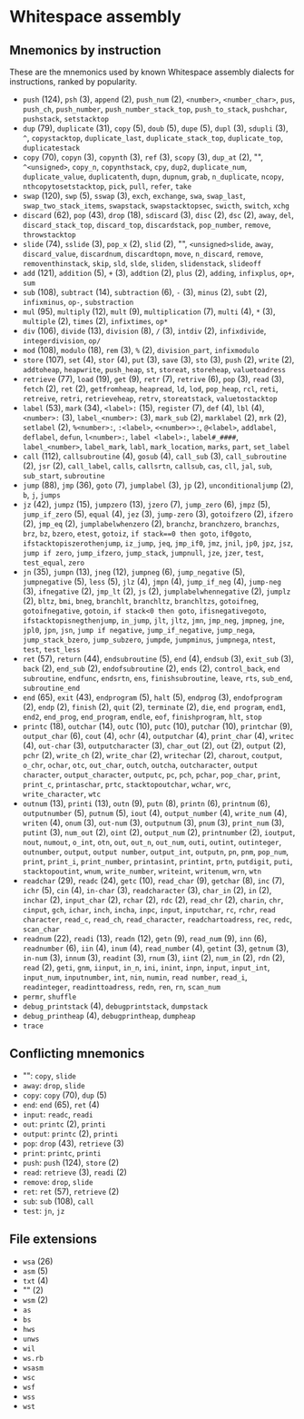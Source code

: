 # Whitespace assembly

<!-- Generated by tools/generate_assembly.jq; DO NOT EDIT. -->

## Mnemonics by instruction

These are the mnemonics used by known Whitespace assembly dialects for
instructions, ranked by popularity.

- `push` (124), `psh` (3), `append` (2), `push_num` (2), `<number>`, `<number_char>`, `pus`, `push_ch`, `push_number`, `push_number_stack_top`, `push_to_stack`, `pushchar`, `pushstack`, `setstacktop`
- `dup` (79), `duplicate` (31), `copy` (5), `doub` (5), `dupe` (5), `dupl` (3), `sdupli` (3), `^`, `copystacktop`, `duplicate_last`, `duplicate_stack_top`, `duplicate_top`, `duplicatestack`
- `copy` (70), `copyn` (3), `copynth` (3), `ref` (3), `scopy` (3), `dup_at` (2), "", `^<unsigned>`, `copy_n`, `copynthstack`, `cpy`, `dup2`, `duplicate_num`, `duplicate_value`, `duplicatenth`, `dupn`, `dupnum`, `grab`, `n_duplicate`, `ncopy`, `nthcopytosetstacktop`, `pick`, `pull`, `refer`, `take`
- `swap` (120), `swp` (5), `sswap` (3), `exch`, `exchange`, `swa`, `swap_last`, `swap_two_stack_items`, `swapstack`, `swapstacktopsec`, `swicth`, `switch`, `xchg`
- `discard` (62), `pop` (43), `drop` (18), `sdiscard` (3), `disc` (2), `dsc` (2), `away`, `del`, `discard_stack_top`, `discard_top`, `discardstack`, `pop_number`, `remove`, `throwstacktop`
- `slide` (74), `sslide` (3), `pop_x` (2), `slid` (2), "", `<unsigned>slide`, `away`, `discard_value`, `discardnum`, `discardtopn`, `move`, `n_discard`, `remove`, `removenthinstack`, `skip`, `sld`, `slde`, `sliden`, `slidenstack`, `slideoff`
- `add` (121), `addition` (5), `+` (3), `addtion` (2), `plus` (2), `adding`, `infixplus`, `op+`, `sum`
- `sub` (108), `subtract` (14), `subtraction` (6), `-` (3), `minus` (2), `subt` (2), `infixminus`, `op-`, `substraction`
- `mul` (95), `multiply` (12), `mult` (9), `multiplication` (7), `multi` (4), `*` (3), `multiple` (2), `times` (2), `infixtimes`, `op*`
- `div` (106), `divide` (13), `division` (8), `/` (3), `intdiv` (2), `infixdivide`, `integerdivision`, `op/`
- `mod` (108), `modulo` (18), `rem` (3), `%` (2), `division_part`, `infixmodulo`
- `store` (107), `set` (4), `stor` (4), `put` (3), `save` (3), `sto` (3), `push` (2), `write` (2), `addtoheap`, `heapwrite`, `push_heap`, `st`, `storeat`, `storeheap`, `valuetoadress`
- `retrieve` (77), `load` (19), `get` (9), `retr` (7), `retrive` (6), `pop` (3), `read` (3), `fetch` (2), `ret` (2), `getfromheap`, `heapread`, `ld`, `lod`, `pop_heap`, `rcl`, `reti`, `retreive`, `retri`, `retrieveheap`, `retrv`, `storeatstack`, `valuetostacktop`
- `label` (53), `mark` (34), `<label>:` (15), `register` (7), `def` (4), `lbl` (4), `<number>:` (3), `label_<number>:` (3), `mark_sub` (2), `marklabel` (2), `mrk` (2), `setlabel` (2), `%<number>:`, `:<label>`, `<<number>>:`, `@<label>`, `addlabel`, `deflabel`, `defun`, `l<number>:`, `label <label>:`, `label#_####`, `label_<number>`, `label_mark`, `labl`, `mark_location`, `marks`, `part`, `set_label`
- `call` (112), `callsubroutine` (4), `gosub` (4), `call_sub` (3), `call_subroutine` (2), `jsr` (2), `call_label`, `calls`, `callsrtn`, `callsub`, `cas`, `cll`, `jal`, `sub`, `sub_start`, `subroutine`
- `jump` (88), `jmp` (36), `goto` (7), `jumplabel` (3), `jp` (2), `unconditionaljump` (2), `b`, `j`, `jumps`
- `jz` (42), `jumpz` (15), `jumpzero` (13), `jzero` (7), `jump_zero` (6), `jmpz` (5), `jump_if_zero` (5), `equal` (4), `jez` (3), `jump-zero` (3), `gotoifzero` (2), `ifzero` (2), `jmp_eq` (2), `jumplabelwhenzero` (2), `branchz`, `branchzero`, `branchzs`, `brz`, `bz`, `bzero`, `etest`, `gotoiz`, `if stack==0 then goto`, `if0goto`, `ifstacktopiszerothenjump`, `iz_jump`, `jeq`, `jmp_if0`, `jmz`, `jnil`, `jp0`, `jpz`, `jsz`, `jump if zero`, `jump_ifzero`, `jump_stack`, `jumpnull`, `jze`, `jzer`, `test`, `test_equal`, `zero`
- `jn` (35), `jumpn` (13), `jneg` (12), `jumpneg` (6), `jump_negative` (5), `jumpnegative` (5), `less` (5), `jlz` (4), `jmpn` (4), `jump_if_neg` (4), `jump-neg` (3), `ifnegative` (2), `jmp_lt` (2), `js` (2), `jumplabelwhennegative` (2), `jumplz` (2), `bltz`, `bmi`, `bneg`, `branchlt`, `branchltz`, `branchltzs`, `gotoifneg`, `gotoifnegative`, `gotoin`, `if stack<0 then goto`, `ifisnegativegoto`, `ifstacktopisnegthenjump`, `in_jump`, `jlt`, `jltz`, `jmn`, `jmp_neg`, `jmpneg`, `jne`, `jpl0`, `jpn`, `jsn`, `jump if negative`, `jump_if_negative`, `jump_nega`, `jump_stack_bzero`, `jump_subzero`, `jumpde`, `jumpminus`, `jumpnega`, `ntest`, `test`, `test_less`
- `ret` (57), `return` (44), `endsubroutine` (5), `end` (4), `endsub` (3), `exit_sub` (3), `back` (2), `end_sub` (2), `endofsubroutine` (2), `ends` (2), `control_back`, `end subroutine`, `endfunc`, `endsrtn`, `ens`, `finishsubroutine`, `leave`, `rts`, `sub_end`, `subroutine_end`
- `end` (65), `exit` (43), `endprogram` (5), `halt` (5), `endprog` (3), `endofprogram` (2), `endp` (2), `finish` (2), `quit` (2), `terminate` (2), `die`, `end program`, `end1`, `end2`, `end_prog`, `end_program`, `endle`, `eof`, `finishprogram`, `hlt`, `stop`
- `printc` (18), `outchar` (14), `outc` (10), `putc` (10), `putchar` (10), `printchar` (9), `output_char` (6), `cout` (4), `ochr` (4), `outputchar` (4), `print_char` (4), `writec` (4), `out-char` (3), `outputcharacter` (3), `char_out` (2), `out` (2), `output` (2), `pchr` (2), `write_ch` (2), `write_char` (2), `writechar` (2), `charout`, `coutput`, `o_chr`, `ochar`, `otc`, `out_char`, `outch`, `outcha`, `outcharacter`, `output character`, `output_character`, `outputc`, `pc`, `pch`, `pchar`, `pop_char`, `print`, `print_c`, `printaschar`, `prtc`, `stacktopoutchar`, `wchar`, `wrc`, `write_character`, `wtc`
- `outnum` (13), `printi` (13), `outn` (9), `putn` (8), `printn` (6), `printnum` (6), `outputnumber` (5), `putnum` (5), `iout` (4), `output_number` (4), `write_num` (4), `writen` (4), `onum` (3), `out-num` (3), `outputnum` (3), `pnum` (3), `print_num` (3), `putint` (3), `num_out` (2), `oint` (2), `output_num` (2), `printnumber` (2), `ioutput`, `nout`, `numout`, `o_int`, `otn`, `out`, `out_n`, `out_num`, `outi`, `outint`, `outinteger`, `outnumber`, `output`, `output number`, `output_int`, `outputn`, `pn`, `pnm`, `pop_num`, `print`, `print_i`, `print_number`, `printasint`, `printint`, `prtn`, `putdigit`, `puti`, `stacktopoutint`, `wnum`, `write_number`, `writeint`, `writenum`, `wrn`, `wtn`
- `readchar` (29), `readc` (24), `getc` (10), `read_char` (9), `getchar` (8), `inc` (7), `ichr` (5), `cin` (4), `in-char` (3), `readcharacter` (3), `char_in` (2), `in` (2), `inchar` (2), `input_char` (2), `rchar` (2), `rdc` (2), `read_chr` (2), `charin`, `chr`, `cinput`, `gch`, `ichar`, `inch`, `incha`, `inpc`, `input`, `inputchar`, `rc`, `rchr`, `read character`, `read_c`, `read_ch`, `read_character`, `readchartoadress`, `rec`, `redc`, `scan_char`
- `readnum` (22), `readi` (13), `readn` (12), `getn` (9), `read_num` (9), `inn` (6), `readnumber` (6), `iin` (4), `inum` (4), `read_number` (4), `getint` (3), `getnum` (3), `in-num` (3), `innum` (3), `readint` (3), `rnum` (3), `iint` (2), `num_in` (2), `rdn` (2), `read` (2), `geti`, `gnm`, `iinput`, `in_n`, `ini`, `inint`, `inpn`, `input`, `input_int`, `input_num`, `inputnumber`, `int`, `nin`, `numin`, `read number`, `read_i`, `readinteger`, `readinttoadress`, `redn`, `ren`, `rn`, `scan_num`
- `permr`, `shuffle`
- `debug_printstack` (4), `debugprintstack`, `dumpstack`
- `debug_printheap` (4), `debugprintheap`, `dumpheap`
- `trace`

## Conflicting mnemonics

- "": `copy`, `slide`
- `away`: `drop`, `slide`
- `copy`: `copy` (70), `dup` (5)
- `end`: `end` (65), `ret` (4)
- `input`: `readc`, `readi`
- `out`: `printc` (2), `printi`
- `output`: `printc` (2), `printi`
- `pop`: `drop` (43), `retrieve` (3)
- `print`: `printc`, `printi`
- `push`: `push` (124), `store` (2)
- `read`: `retrieve` (3), `readi` (2)
- `remove`: `drop`, `slide`
- `ret`: `ret` (57), `retrieve` (2)
- `sub`: `sub` (108), `call`
- `test`: `jn`, `jz`

## File extensions

- `wsa` (26)
- `asm` (5)
- `txt` (4)
- "" (2)
- `wsm` (2)
- `as`
- `bs`
- `hws`
- `unws`
- `wil`
- `ws.rb`
- `wsasm`
- `wsc`
- `wsf`
- `wss`
- `wst`
